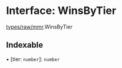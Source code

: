 # Interface: WinsByTier

[types/raw/mmr](../modules/types_raw_mmr.md).WinsByTier

## Indexable

▪ [tier: `number`]: `number`
